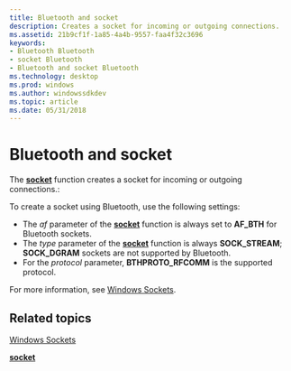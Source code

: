 ```yaml
---
title: Bluetooth and socket
description: Creates a socket for incoming or outgoing connections.
ms.assetid: 21b9cf1f-1a85-4a4b-9557-faa4f32c3696
keywords:
- Bluetooth Bluetooth
- socket Bluetooth
- Bluetooth and socket Bluetooth
ms.technology: desktop
ms.prod: windows
ms.author: windowssdkdev
ms.topic: article
ms.date: 05/31/2018
---
```


# Bluetooth and socket

The [**socket**](https://msdn.microsoft.com/library/windows/desktop/ms740506) function creates a socket for incoming or outgoing connections.:

To create a socket using Bluetooth, use the following settings:

-   The *af* parameter of the [**socket**](https://msdn.microsoft.com/library/windows/desktop/ms740506) function is always set to **AF\_BTH** for Bluetooth sockets.
-   The *type* parameter of the [**socket**](https://msdn.microsoft.com/library/windows/desktop/ms740506) function is always **SOCK\_STREAM**; **SOCK\_DGRAM** sockets are not supported by Bluetooth.
-   For the *protocol* parameter, **BTHPROTO\_RFCOMM** is the supported protocol.

For more information, see [Windows Sockets](https://msdn.microsoft.com/library/windows/desktop/ms740673).

## Related topics

<dl> <dt>

[Windows Sockets](https://msdn.microsoft.com/library/windows/desktop/ms740673)
</dt> <dt>

[**socket**](https://msdn.microsoft.com/library/windows/desktop/ms740506)
</dt> </dl>

 

 




